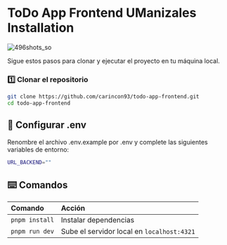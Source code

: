 # ToDo App Frontend UManizales Installation

![496shots_so](https://github.com/user-attachments/assets/e79fe423-2589-42c4-8684-fb7e259b44de)


Sigue estos pasos para clonar y ejecutar el proyecto en tu máquina local.

### 1️⃣ Clonar el repositorio

```sh
git clone https://github.com/carincon93/todo-app-frontend.git
cd todo-app-frontend
```

## 📄 Configurar .env
Renombre el archivo .env.example por .env y complete las siguientes variables de entorno:
```sh
URL_BACKEND=""
```

## ⌨️ Comandos

| Comando                    | Acción                                           |
| :------------------------- | :----------------------------------------------- |
| `pnpm install`             | Instalar dependencias                            |
| `pnpm run dev`             | Sube el servidor local en  `localhost:4321`      |
